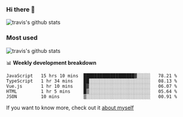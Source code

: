 ### Hi there 👋

<!--
**HondryTravis/HondryTravis** is a ✨ _special_ ✨ repository because its `README.md` (this file) appears on your GitHub profile.

Here are some ideas to get you started:

- 🔭 I’m currently working on ...
- 🌱 I’m currently learning ...
- 👯 I’m looking to collaborate on ...
- 🤔 I’m looking for help with ...
- 💬 Ask me about ...
- 📫 How to reach me: ...
- 😄 Pronouns: ...
- ⚡ Fun fact: ...
-->

![travis's github stats](https://github-readme-stats.vercel.app/api?username=HondryTravis&hide_title=true&hide=stars)
### Most used
![travis's github stats](https://github-readme-stats.anuraghazra1.vercel.app/api/top-langs/?username=HondryTravis&layout=compact&hide_title=true)

📊 **Weekly development breakdown**

<!--START_SECTION:waka-->
```text
JavaScript   15 hrs 10 mins  ███████████████████▓░░░░░   78.21 % 
TypeScript   1 hr 34 mins    ██░░░░░░░░░░░░░░░░░░░░░░░   08.13 % 
Vue.js       1 hr 10 mins    █▓░░░░░░░░░░░░░░░░░░░░░░░   06.07 % 
HTML         1 hr 5 mins     █▒░░░░░░░░░░░░░░░░░░░░░░░   05.64 % 
JSON         10 mins         ▒░░░░░░░░░░░░░░░░░░░░░░░░   00.91 % 
```
<!--END_SECTION:waka-->

If you want to know more, check out it [about myself](https://hondrytravis.github.io/)
